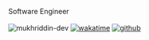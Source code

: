 Software Engineer
<br>
<br>
<img src="https://komarev.com/ghpvc/?username=mukhriddin-dev&label=Profile%20views&color=0e75b6&style=flat" alt="mukhriddin-dev" />
[![wakatime](https://wakatime.com/badge/user/8ec9d743-2300-4556-b0b7-7af353685a76.svg)](https://wakatime.com/@8ec9d743-2300-4556-b0b7-7af353685a76)
[![github](https://img.shields.io/github/followers/mukhriddin-dev?logo=github&style=plastic)](https://github.com/mukhriddin-dev?tab=followers)
